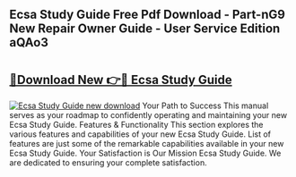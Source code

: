 ## Ecsa Study Guide Free Pdf Download - Part-nG9 New Repair Owner Guide - User Service Edition aQAo3

# <h2><a href="http://bc77898.oget.top/?id=Ecsa+Study+Guide">🔗Download New 👉🔴 Ecsa Study Guide</a></h2>

[![Ecsa Study Guide new download](https://i.imgur.com/5g1atiW.png)](http://bc77898.oget.top/?id=Ecsa+Study+Guide)
Your Path to Success This manual serves as your roadmap to confidently operating and maintaining your new Ecsa Study Guide. Features & Functionality This section explores the various features and capabilities of your new Ecsa Study Guide. List of features are just some of the remarkable capabilities available in your new Ecsa Study Guide. Your Satisfaction is Our Mission Ecsa Study Guide. We are dedicated to ensuring your complete satisfaction.
